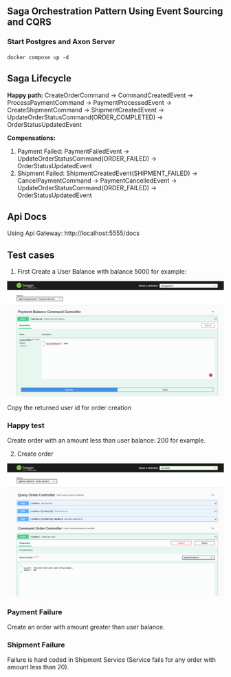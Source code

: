 ## Saga Orchestration Pattern Using Event Sourcing and CQRS

### Start Postgres and Axon Server

`docker compose up -d`


## Saga Lifecycle
**Happy path:** CreateOrderCommand -> CommandCreatedEvent -> ProcessPaymentCommand -> PaymentProcessedEvent -> CreateShipmentCommand -> ShipmentCreatedEvent -> UpdateOrderStatusCommand(ORDER_COMPLETED) -> OrderStatusUpdatedEvent

**Compensations:** 

1. Payment Failed: PaymentFailedEvent -> UpdateOrderStatusCommand(ORDER_FAILED) -> OrderStatusUpdatedEvent
2. Shipment Failed: ShipmentCreatedEvent(SHIPMENT_FAILED) -> CancelPaymentCommand -> PaymentCancelledEvent -> UpdateOrderStatusCommand(ORDER_FAILED) -> OrderStatusUpdatedEvent


## Api Docs
Using Api Gateway: http://localhost:5555/docs

## Test cases
1. First Create a User Balance with balance 5000 for example:

![Create user balance](create_user_balance.png)

Copy the returned user id for order creation


### Happy test

Create order with an amount less than user balance: 200 for example.

2. Create order

![Create new order](create_new_order.png)

### Payment Failure
Create an order with amount greater than user balance.

### Shipment Failure
Failure is hard coded in Shipment Service (Service fails for any order with amount less than 20).